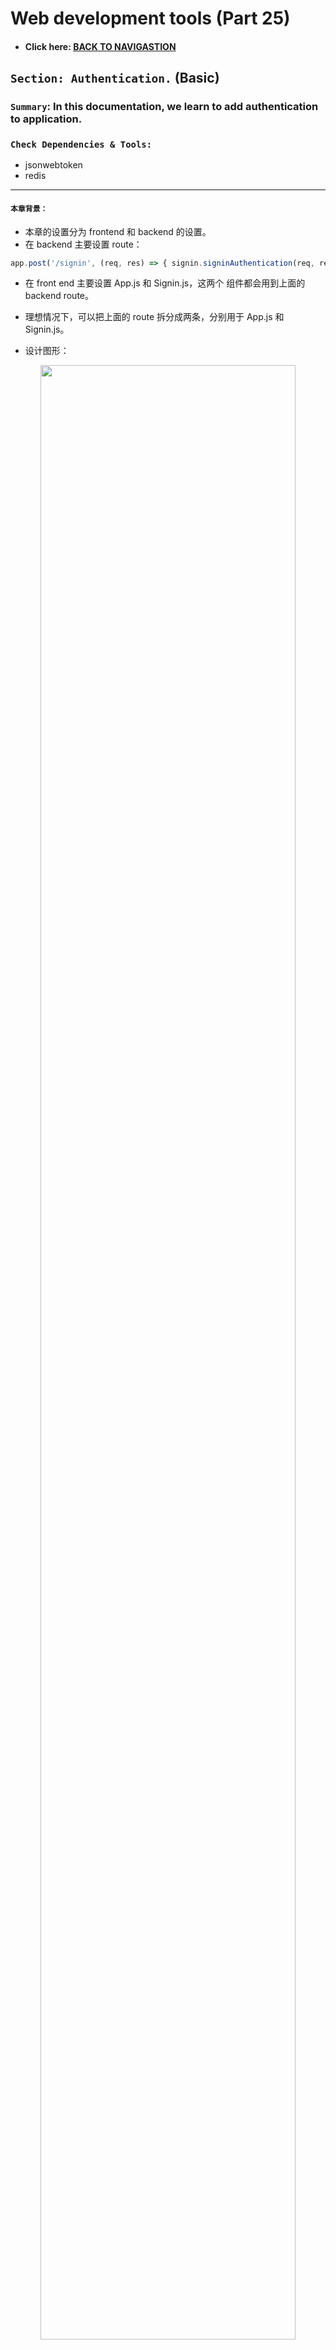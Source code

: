 # Web development tools (Part 25)

- #### Click here: [BACK TO NAVIGASTION](https://github.com/DonghaoWu/WebDev-tools-demo/blob/master/README.md)

## `Section: Authentication.` (Basic)

### `Summary`: In this documentation, we learn to add authentication to application.

### `Check Dependencies & Tools:`

- jsonwebtoken
- redis

------------------------------------------------------------

#### `本章背景：`
- 本章的设置分为 frontend 和 backend 的设置。
- 在 backend 主要设置 route：
```js
app.post('/signin', (req, res) => { signin.signinAuthentication(req, res, db, bcrypt) })
```

- 在 front end 主要设置 App.js 和 Signin.js，这两个 组件都会用到上面的 backend route。

- 理想情况下，可以把上面的 route 拆分成两条，分别用于 App.js 和 Signin.js。

- 设计图形：

<p align="center">
<img src="../assets/p25-01.png" width=90%>
</p>

------------------------------------------------------------
- 设计思路：

1. 后端思路：一个用户接触 signin route，系统会调用 signinAuthentication，在这里面会先做一个判断，在 req.headers 有没有 authorization key？

    - 有，就调用 hasTokenAndGetIdFromRedis，使用已知的 authorization 值去 redis 查询__`获得 id 并 json 返回。`__

    - 没有，就调用 noTokenSigninAndGetUser，先检查里面包含的 email 和 password 是否符合，成功后获得 id 和 email，然后把 email 作为参数配合 jsonwebtoken 转化成 token 并储存在 redis 里面。__`最后把 id，token 还有一些另外信息打包成 session 然后 json 返回。`__

    - 这里要说明的是 redis 里面的信息每条是以 token 为 key，id 为 value 的，而 token 其实使用 email 转化而来。

2. 前端思路：

    - 每次开始读取 App.js 的时候都要先检查 window.localStorage 有没有 token，如果有就调用 backend 的 signin route，其实就是调用 hasTokenAndGetIdFromRedis，最后返回 id，`然后根据 id 获取用户其他信息，最后转换到 home 页并加载用户信息到 state。`

    - 如果 App.js 检测不到 token，就按照 initialState 转到 Signin page，在 Signin page 填写 email 和 password 之后，在 onSubmitSignin 处调用 backend 的 signin route，其实就是调用 noTokenSigninAndGetUser，`最后返回包含 id 和 token 的 session data，把 token 保存在 window.localStorage 中，然后根据 id 获取用户其他信息，最后转换到 home 页并加载用户信息到 state。`

3. 后期工作：
    - signout 加入 delete session 功能。（已完成）
    - table 加入 age 和 pet 属性。 （已完成）
    - register 加入 session 内容。 （已完成, 修改 Register.js 和 register.js）
    - 前端登录后手动撤掉 session 后调用其他功能会返回 Signin page，token 被删除或失效。（已完成）
    - 后端发现没 token 调用会报错，也就是说测试一个功能要从前端和后端一同测试，给出前端的反应行为，同时在后端也要在 postman 上面测试反应行为。（已完成）


    - 增加前端错误信息显示条，比如说前端和后端都遇到错误，前端进行页面跳转并显示来自后端的错误信息。
    - 提升 code 的逻辑，减少重复。
    - 增加 errorHandler。
------------------------------------------------------------

### <span id="25.0">`Brief Contents & codes position`</span>

- #### Click here: [BACK TO NAVIGASTION](https://github.com/DonghaoWu/WebDev-tools-demo/blob/master/README.md)

- [25.1 Install dependencies (backend).](#25.1)
- [25.2 Work on back end signin route.](#25.2)
- [25.3 Store token and load user automatically in Front end.](#25.3)
- [25.4 Middleware.](#25.4)
- [25.5 Others.](#25.5)

------------------------------------------------------------

### <span id="25.1">`Step1: Install dependencies (backend).`</span>

- #### Click here: [BACK TO CONTENT](#25.0)

1. Install depenencies.

    ```bash
    $ npm i jsonwebtoken
    $ npm i redis
    ```

2. Apply

    __`Location:./demo-apps/backend-smart-brain-api-Auth/controllers/signin.js`__

    ```js
    const jwt = require('jsonwebtoken');
    const redis = require('redis');

    // setup Redis:

    const redisClient = redis.createClient(process.env.REDIS_URI);
    ```


#### `Comment:`
1. redis 连接本地, 当然还要使用本地连接 redis 的命令 

  ```js
  const redisClient = redis.createClient({ host: '127.0.0.1' });
  ```

  - start local redis server:
  ```bash
  $ cd
  $ cd redis-6.0.6 # depends on your redis version
  $ src/redis-server
  ```

  - redis docker: 
  ```js
  const redisClient = redis.createClient(process.env.REDIS_URI);
  ```

  ```.env
  REDIS_URI=redis://redis:6379
  ```

### <span id="25.2">`Step2: Work on back end signin route.`</span>

- #### Click here: [BACK TO CONTENT](#25.0)

1.  Change the function name

    __`Location:./demo-apps/backend-smart-brain-api-Auth/server.js`__


```diff
- app.post('/signin', (req, res) => { signin.handleSignin(req, res, db, bcrypt) })

+ app.post('/signin', (req, res) => { signin.signinAuthentication(req, res, db, bcrypt) })
```

2. Add the new function.

    __`Location:./demo-apps/backend-smart-brain-api-Auth/controllers/signin.js`__

```js
const signinAuthentication = (req, res, db, bcrypt) => {
  const { authorization } = req.headers;
  return authorization ? hasTokenAndGetIdFromRedis(req, res)
    : noTokenSigninAndGetUser(req, res, db, bcrypt)
      .then(data => {
        return data.id && data.email ? createSession(data) : Promise.reject(data)
      })
      .then(session => {
        return res.json(session);
      })
      .catch(err => {
        return res.status(400).json(err)
      });
}
```

3. Add function hasTokenAndGetIdFromRedis. （有 token 的时候就用 token 在 redis 中取得 id。）

    __`Location:./demo-apps/backend-smart-brain-api-Auth/controllers/signin.js`__

```js
const hasTokenAndGetIdFromRedis = (req, res) => {
  const { authorization } = req.headers;
  return redisClient.get(authorization, (err, reply) => {
    if (err || !reply) {
      return res.status(400).json('Unauthorized.');
    }
    return res.json({ id: reply })
  })
}
```

4. Promise the handleSignin function, and change the name to noTokenSigninAndGetUser.（无 token 的时候先验证 email 和 password， 然后在 postgres database 中获得 email 和 id。）

    __`Location:./demo-apps/backend-smart-brain-api-Auth/controllers/signin.js`__

```diff

-const handleSignin = (db, bcrypt) => (req, res) => {
-  const { email, password } = req.body;
-  if (!email || !password) {
-    return res.status(400).json('incorrect form submission');
-  }
-  db.select('email', 'hash').from('login')
-    .where('email', '=', email)
-    .then(data => {
-      const isValid = bcrypt.compareSync(password, data[0].hash);
-      if (isValid) {
-        return db.select('*').from('users')
-          .where('email', '=', email)
-          .then(user => {
-            res.json(user[0])
-          })
-          .catch(err => res.status(400).json('unable to get user'))
-      } else {
-        res.status(400).json('wrong credentials')
-      }
-    })
-    .catch(err => res.status(400).json('wrong credentials'))
-}


+const noTokenSigninAndGetUser = (req, res, db, bcrypt) => {
+  const { email, password } = req.body;
+  if (!email || !password) {
+    return Promise.reject('incorrect form submission');
+  }
+  return db.select('email', 'hash').from('login')
+    .where('email', '=', email)
+    .then(data => {
+      const isValid = bcrypt.compareSync(password, data[0].hash);
+      if (isValid) {
+        return db.select('*').from('users')
+          .where('email', '=', email)
+          .then(user => {
+            return Promise.resolve(user[0]);
+          })
+          .catch(err => Promise.reject('unable to get user'))
+      } else {
+        return Promise.reject('wrong credentials (wrong password)')
+      }
+    })
+    .catch(err => Promise.reject('wrong credentials (wrong email)'))
+}
```

5. Create session.（接上，获得 id 和 email 之后以 email 作为参数生成 token，然后储存在 redis 中，最后返回一个包含 id 和 token 等信息的 session data）。

    __`Location:./demo-apps/backend-smart-brain-api-Auth/controllers/signin.js`__

```js
const signToken = (email) => {
  const jwtPayload = { email };
  return jwt.sign(jwtPayload, process.env.JWT_SECRET, { expiresIn: '2 days' });
}

const setToken = (token, id) => {
  return Promise.resolve(redisClient.set(token, id))
}

const createSession = (user) => {
  const { email, id } = user;
  const token = signToken(email);
  return setToken(token, id)
    .then(() => {
      return {
        success: 'true',
        userId: id,
        token: token
      }
    })
    .catch(err => {
      return Promise.reject(`creact session failed.`)
    })
}
```
------------------------------------------------------------

#### `Comment:`
1. 无论是有没有 token，经过 signin route 之后，所有成功的话都可以返回一个包含 user id 信息的 data。
2. :star::star:至于为什么没有 token 的情况除了返回 id 之外还返回 token，因为前端成功 signin 之后需要拿 token 放在 window.localStorage 中作为缓存。

3. 完整文件：

```js
const jwt = require('jsonwebtoken');
const redis = require('redis');

// setup Redis:
const redisClient = redis.createClient(process.env.REDIS_URI);

const noTokenSigninAndGetUser = (req, res, db, bcrypt) => {
  const { email, password } = req.body;
  if (!email || !password) {
    return Promise.reject('incorrect form submission');
  }
  return db.select('email', 'hash').from('login')
    .where('email', '=', email)
    .then(data => {
      const isValid = bcrypt.compareSync(password, data[0].hash);
      if (isValid) {
        return db.select('*').from('users')
          .where('email', '=', email)
          .then(user => {
            return Promise.resolve(user[0]);
          })
          .catch(err => Promise.reject('unable to get user'))
      } else {
        return Promise.reject('wrong credentials (wrong password)')
      }
    })
    .catch(err => Promise.reject('wrong credentials (wrong email)'))
}

const hasTokenAndGetIdFromRedis = (req, res) => {
  const { authorization } = req.headers;
  return redisClient.get(authorization, (err, reply) => {
    if (err || !reply) {
      return res.status(400).json('Unauthorized.');
    }
    return res.json({ id: reply })
  })
}

const signToken = (email) => {
  const jwtPayload = { email };
  return jwt.sign(jwtPayload, process.env.JWT_SECRET, { expiresIn: '2 days' });
}

const setToken = (token, id) => {
  return Promise.resolve(redisClient.set(token, id))
}

const createSession = (user) => {
  const { email, id } = user;
  const token = signToken(email);
  return setToken(token, id)
    .then(() => {
      return {
        success: 'true',
        userId: id,
        token: token
      }
    })
    .catch(err => {
      return Promise.reject(`creact session failed.`)
    })
}

const signinAuthentication = (req, res, db, bcrypt) => {
  const { authorization } = req.headers;
  return authorization ? hasTokenAndGetIdFromRedis(req, res)
    : noTokenSigninAndGetUser(req, res, db, bcrypt)
      .then(data => {
        return data.id && data.email ? createSession(data) : Promise.reject(data)
      })
      .then(session => {
        return res.json(session);
      })
      .catch(err => {
        return res.status(400).json(err)
      });
}

module.exports = {
  signinAuthentication: signinAuthentication
}
```

### <span id="25.3">`Step3: Store token and load user automatically in Front end.`</span>

- #### Click here: [BACK TO CONTENT](#25.0)

1. Handle no token (Signin.js).

    __`Location:./demo-apps/frontend-smart-brain-Auth/src/components/Signin/Signin.js`__


```js
  saveAuthTokenInSession = (token) => {
    window.localStorage.setItem('token', token);
  }

  onSubmitSignIn = () => {
    fetch('http://localhost:4000/signin', {
      method: 'post',
      headers: { 'Content-Type': 'application/json' },
      body: JSON.stringify({
        email: this.state.signInEmail,
        password: this.state.signInPassword
      })
    })
      .then(response => response.json())
      .then(session => {
        if (session.userId && session.success === 'true') {
          this.saveAuthTokenInSession(session.token);
          fetch(`http://localhost:4000/profile/${session.userId}`, {
            method: 'get',
            headers: {
              'Content-type': 'application/json',
              'Authorization': session.token
            }
          })
            .then(res => res.json())
            .then(user => {
              if (user && user.email) {
                this.props.loadUser(user);
                this.props.onRouteChange('home');
              }
            })
            .catch(err => {
              console.log(err);
            })
        }
      })
      .catch(err => {
        console.log(err);
      })
  }
```

2. Handle token (App.js).

    __`Location:./demo-apps/frontend-smart-brain-Auth/src/App.js`__

```js
  componentDidMount() {
    const token = window.localStorage.getItem('token');
    if (token) {
      fetch('http://localhost:4000/signin', {
        method: 'post',
        headers: {
          'Content-type': 'application/json',
          'Authorization': token
        }
      })
        .then(res => res.json())
        .then(data => {
          if (data && data.id) {
            fetch(`http://localhost:4000/profile/${data.id}`, {
              method: 'get',
              headers: {
                'Content-type': 'application/json',
                'Authorization': token
              }
            })
              .then(res => res.json())
              .then(user => {
                if (user && user.email) {
                  this.loadUser(user);
                  this.onRouteChange('home');
                }
              })
          }
        })
        .catch(err => {
          console.log('failed');
        })
    }
  }
```

#### `Comment:`
1. 这就是 react 前端处理 authentication 的常用操作，当然一条 route 分两个 componet 公用的方法可以改善。
2. :star::star::star:但上面用到的 componentDidMount 和 window.localStorage 的思路都是 authentication 里面必须的。

### <span id="25.4">`Step4: Middleware.`</span>

- #### Click here: [BACK TO CONTENT](#25.0)

1. Create a middleware.

    __`Location:./demo-apps/backend-smart-brain-api-Auth/middlewares/authorization.js`__

```js
const redis = require('redis');
const redisClient = redis.createClient(process.env.REDIS_URI);

const requireAuth = (req, res, next) => {
    const { authorization } = req.headers;
    if (!authorization) {
        return res.status(401).json('Unauthorized')
    }
    return redisClient.get(authorization, (err, reply) => {
        if (err || !reply) {
            return res.status(401).json('Unauthorized');
        }
        console.log('pass middleware');
        return next();
    })
}

module.exports = {
    requireAuth,
}
```

2. Add middleware to routes.

    __`Location:./demo-apps/backend-smart-brain-api-Auth/server.js`__

```diff
require('dotenv').config();
const express = require('express');
const bodyParser = require('body-parser');
const bcrypt = require('bcrypt-nodejs');
const cors = require('cors');
const knex = require('knex');
const morgan = require('morgan');

const register = require('./controllers/register');
const signin = require('./controllers/signin');
const profile = require('./controllers/profile');
const image = require('./controllers/image');
+ const auth = require('./middlewares/authorization');

const db = knex({
  client: process.env.POSTGRES_CLIENT,
  connection: {
    host: process.env.POSTGRES_HOST,
    user: process.env.POSTGRES_USER,
    password: process.env.POSTGRES_PASSWORD,
    database: process.env.POSTGRES_DB
  }
});

const app = express();

app.use(morgan('tiny'));
app.use(cors());
app.use(bodyParser.json());

app.get('/', (req, res) => { res.send(`This message is from server.js. You will get this message when visit http://localhost:4000/`) })
app.post('/signin', (req, res) => { signin.signinAuthentication(req, res, db, bcrypt) })
app.post('/register', (req, res) => { register.registerAuthentication(req, res, db, bcrypt) })
+ app.get('/profile/:id', auth.requireAuth, (req, res) => { profile.handleProfileGet(req, res, db) })
+ app.post('/profile/:id', auth.requireAuth, (req, res) => { profile.handleProfileUpdate(req, res, db) });
+ app.put('/image', auth.requireAuth, (req, res) => { image.handleImage(req, res, db) })
+ app.post('/imageurl', auth.requireAuth, (req, res) => { image.handleApiCall(req, res) })

app.listen(4000, () => {
  console.log('app is running on port 4000');
})
```

3. Add header in Front end api call.

    __`Location:./demo-apps/frontend-smart-brain-Auth/src/App.js`__

```diff
  onButtonSubmit = () => {
+   const token = window.localStorage.getItem('token');
+   if (!token) {
+     this.setState(initialState);
+     window.localStorage.removeItem('token');
+     return;
+   }
    this.setState({ imageUrl: this.state.input });
    fetch('http://localhost:4000/imageurl', {
      method: 'post',
      headers: {
        'Content-type': 'application/json',
+       'Authorization': token,
      },
      body: JSON.stringify({
        input: this.state.input
      })
    }).then(response => response.json())
      .then(response => {
        if (response) {
          fetch('http://localhost:4000/image', {
            method: 'put',
            headers: {
              'Content-type': 'application/json',
+             'Authorization': token,
            },
            body: JSON.stringify({
              id: this.state.user.id
            })
          })
            .then(response => response.json())
            .then(count => {
              this.setState(Object.assign(this.state.user, { entries: count }))
            })
            .catch(console.log)

        }
        this.displayFaceBox(this.calculateFaceLocations(response))
      })
      .catch(err => console.log(err));
  }
```


__`Location:./demo-apps/frontend-smart-brain-Auth/src/components/Profile/Profile.js`__

```diff
    onProfileUpdate = (data) => {
+       const token = window.localStorage.getItem('token');
+       if (!token) {
+           this.props.loadUser(this.props.initialState);
+           window.localStorage.removeItem('token');
+           this.props.onRouteChange('signin');
+           this.props.toggleModal();
+           return;
+       }
        fetch(`http://localhost:4000/profile/${this.props.user.id}`, {
            method: 'post',
            headers: {
                'Content-type': 'application/json',
+               'Authorization': token,
            },
            body: JSON.stringify({
                formInput: data
            })
        }).then(resp => {
            if (resp.status === 200 || resp.status === 304) {
                this.props.toggleModal();
                this.props.loadUser({ ...this.props.user, ...data });
            }
        }).catch(console.log)
    }
```

#### `Comment:`
1. 这个 middleware 的作用是从 req.headers 中提取 token，然后查询 redis，如果没有结果就停止进程 return，如果有就不用传输数据，直接进入 route 的下一步。

2. :star::star:这个 middleware 可以加上一个 errorHandler 在 server.js 的，后面增加。

3. 上面的前端代码增加了处理 token 无效或者手动删除 session 的情况。

### <span id="25.5">`Step5: Others.`</span>

- #### Click here: [BACK TO CONTENT](#25.0)

1. 在 docker 中使用 redis cli：
```bash
$ docker-compose exec redis redis-cli
```

2. 查看正在运行的 redis 端口：

```bash
$ ps aux | grep redis
```

#### `Comment:`
1. 

------------------------------------------------------------

__`本章用到的全部资料：`__

1. [Bearer token I](https://security.stackexchange.com/questions/108662/why-is-bearer-required-before-the-token-in-authorization-header-in-a-http-re)

2. [Bearer token II](https://auth0.com/blog/refresh-tokens-what-are-they-and-when-to-use-them/)


- #### Click here: [BACK TO CONTENT](#25.0)
- #### Click here: [BACK TO NAVIGASTION](https://github.com/DonghaoWu/WebDev-tools-demo/blob/master/README.md)